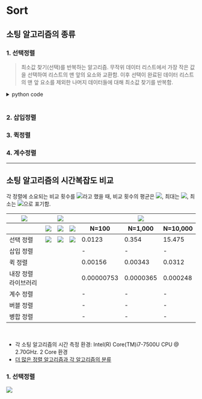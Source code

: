 # Sort

## 소팅 알고리즘의 종류

### 1. 선택정렬

> 최소값 찾기(선택)를 반복하는 알고리즘. 무작위 데이터 리스트에서 가장 작은 값을 선택하여 리스트의 맨 앞의 요소와 교환함. 이후 선택이 완료된 데이터 리스트의 맨 앞 요소를 제외한 나머지 데이터들에 대해 최소값 찾기를 반복함.

<details><summary>python code</summary>

```py
import random

def selection_sort(data_to_sort):
    for i in range(len(data_to_sort) - 1):
        min_idx = i
        for j in range(i + 1, len(data_to_sort)):
            if data_to_sort[min_idx] > data_to_sort[j]:
                min_idx = j
        data_to_sort[i], data_to_sort[min_idx] = data_to_sort[min_idx], data_to_sort[i]

    return data_to_sort

unsorted_data = [random.randint(0, 10) for _ in range(10)]
print('before: {}'.format(unsorted_data))
sorted_data = selection_sort(unsorted_data)
print('after:  {}'.format(sorted_data))

# Sample Output
# before: [3, 2, 4, 0, 5, 2, 1, 7, 1, 7]
# after:  [0, 1, 1, 2, 2, 3, 4, 5, 7, 7]
```

</details></br>


### 2. 삽입정렬


### 3. 퀵정렬


### 4. 계수정렬


---
## 소팅 알고리즘의 시간복잡도 비교

각 정렬에 소요되는 비교 횟수를 <img src="https://chart.apis.google.com/chart?cht=tx&chl=C" />라고 했을 때, 비교 횟수의 평균은 <img src="https://chart.apis.google.com/chart?cht=tx&chl=C_%7Bave%7D" />, 최대는 <img src="https://chart.apis.google.com/chart?cht=tx&chl=C_%7Bmax%7D" />, 최소는 <img src="https://chart.apis.google.com/chart?cht=tx&chl=C_%7Bmin%7D" />으로 표기함. 


<table>
    <thead>
        <tr>
            <th><img src="https://chart.apis.google.com/chart?cht=tx&chl=Algorithms" /></th>
            <th></th>
            <th><img src="https://chart.apis.google.com/chart?cht=tx&chl=O(C)" /></th>
            <th></th>
            <th></th>
            <th><img src="https://chart.apis.google.com/chart?cht=tx&chl=Times(N)_%7Bsec%7D" /></th>
            <th></th>
        </tr>
        <tr>
            <th></th>
            <th><img src="https://chart.apis.google.com/chart?cht=tx&chl=C_%7Bmin%7D" /></th>
            <th><img src="https://chart.apis.google.com/chart?cht=tx&chl=C_%7Bmax%7D" /></th>
            <th><img src="https://chart.apis.google.com/chart?cht=tx&chl=C_%7Bave%7D" /></th>
            <th>N=100</th>
            <th>N=1,000</th>
            <th>N=10,000</th>
        </tr>
    </thead>
    <tbody>
        <tr>
            <td>선택 정렬</td>
            <td><img src="https://chart.apis.google.com/chart?cht=tx&chl=O(N%5E2)" /></td>
            <td><img src="https://chart.apis.google.com/chart?cht=tx&chl=O(N%5E2)" /></td>
            <td><img src="https://chart.apis.google.com/chart?cht=tx&chl=O(N%5E2)" /></td>
            <td>0.0123</td>
            <td>0.354</td>
            <td>15.475</td>
        </tr>
        <tr>
            <td>삽입 정렬</td>
            <td></td>
            <td></td>
            <td></td>
            <td>-</td>
            <td>-</td>
            <td>-</td>
        </tr>
        <tr>
            <td>퀵 정렬</td>
            <td></td>
            <td></td>
            <td></td>
            <td>0.00156</td>
            <td>0.00343</td>
            <td>0.0312</td>
        </tr>
        <tr>
            <td>내장 정렬 라이브러리</td>
            <td></td>
            <td></td>
            <td></td>
            <td>0.00000753</td>
            <td>0.0000365</td>
            <td>0.000248</td>
        </tr>
        <tr>
            <td>계수 정렬</td>
            <td></td>
            <td></td>
            <td></td>
            <td>-</td>
            <td>-</td>
            <td>-</td>
        </tr>
        <tr>
            <td>버블 정렬</td>
            <td></td>
            <td></td>
            <td></td>
            <td>-</td>
            <td>-</td>
            <td>-</td>
        </tr>
        <tr>
            <td>병합 정렬</td>
            <td></td>
            <td></td>
            <td></td>
            <td>-</td>
            <td>-</td>
            <td>-</td>
        </tr>
    </tbody>
</table><br/>


* 각 소팅 알고리즘의 시간 측정 환경: Intel(R) Core(TM)i7-7500U CPU @ 2.70GHz. 2 Core 환경
* [더 많은 정렬 알고리즘과 각 알고리즘의 분류](https://ko.wikipedia.org/wiki/%EC%A0%95%EB%A0%AC_%EC%95%8C%EA%B3%A0%EB%A6%AC%EC%A6%98)

### 1. 선택정렬

<img src="https://chart.apis.google.com/chart?cht=tx&chl=%5C%5BC_%7Bmin%7D%5C%20%3D%5C%20C_%7Bave%7D%5C%20%3D%5C%20C_%7Bmax%7D%5C%20%3D%5C%20%5C%20%5Csum_%7Bi%3D1%7D%5E%7BN-1%7D%5C%20N%5C%20-%5C%20i%5C%20%5C%20%3D%5C%20%5Cfrac%7BN(N%5C%20-%5C%201)%7D%7B2%7D%5C%20%3D%5C%20O(N%5E1)%5C%5D" />
